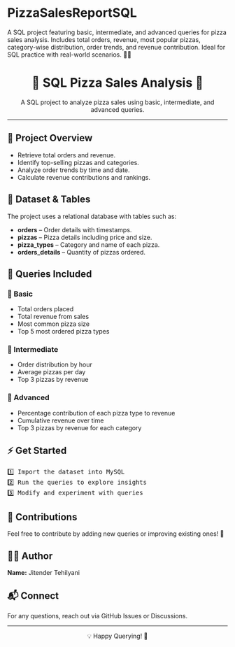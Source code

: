 # PizzaSalesReportSQL
A SQL project featuring basic, intermediate, and advanced queries for pizza sales analysis. Includes total orders, revenue, most popular pizzas, category-wise distribution, order trends, and revenue contribution. Ideal for SQL practice with real-world scenarios. 🚀🍕

<h1 align="center">🍕 SQL Pizza Sales Analysis 🚀</h1>

<p align="center">
A SQL project to analyze pizza sales using basic, intermediate, and advanced queries.
</p>

<hr>

<h2>📌 Project Overview</h2>
<ul>
  <li>Retrieve total orders and revenue.</li>
  <li>Identify top-selling pizzas and categories.</li>
  <li>Analyze order trends by time and date.</li>
  <li>Calculate revenue contributions and rankings.</li>
</ul>

<h2>📂 Dataset & Tables</h2>
<p>The project uses a relational database with tables such as:</p>
<ul>
  <li><b>orders</b> – Order details with timestamps.</li>
  <li><b>pizzas</b> – Pizza details including price and size.</li>
  <li><b>pizza_types</b> – Category and name of each pizza.</li>
  <li><b>orders_details</b> – Quantity of pizzas ordered.</li>
</ul>

<h2>📝 Queries Included</h2>
<h3>🔹 Basic</h3>
<ul>
  <li>Total orders placed</li>
  <li>Total revenue from sales</li>
  <li>Most common pizza size</li>
  <li>Top 5 most ordered pizza types</li>
</ul>

<h3>🔹 Intermediate</h3>
<ul>
  <li>Order distribution by hour</li>
  <li>Average pizzas per day</li>
  <li>Top 3 pizzas by revenue</li>
</ul>

<h3>🔹 Advanced</h3>
<ul>
  <li>Percentage contribution of each pizza type to revenue</li>
  <li>Cumulative revenue over time</li>
  <li>Top 3 pizzas by revenue for each category</li>
</ul>

<h2>⚡ Get Started</h2>
<pre>
1️⃣ Import the dataset into MySQL  
2️⃣ Run the queries to explore insights  
3️⃣ Modify and experiment with queries  
</pre>

<h2>📌 Contributions</h2>
<p>Feel free to contribute by adding new queries or improving existing ones! 🚀</p>

<h2>👨‍💻 Author</h2>
<p><b>Name:</b> Jitender Tehilyani <br>

<h2>📬 Connect</h2>
<p>For any questions, reach out via GitHub Issues or Discussions.</p>

<hr>

<p align="center">💡 Happy Querying! 🍕</p>
